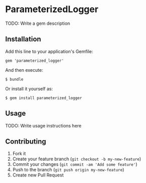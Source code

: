 # ParameterizedLogger

TODO: Write a gem description

## Installation

Add this line to your application's Gemfile:

    gem 'parameterized_logger'

And then execute:

    $ bundle

Or install it yourself as:

    $ gem install parameterized_logger

## Usage

TODO: Write usage instructions here

## Contributing

1. Fork it
2. Create your feature branch (`git checkout -b my-new-feature`)
3. Commit your changes (`git commit -am 'Add some feature'`)
4. Push to the branch (`git push origin my-new-feature`)
5. Create new Pull Request
